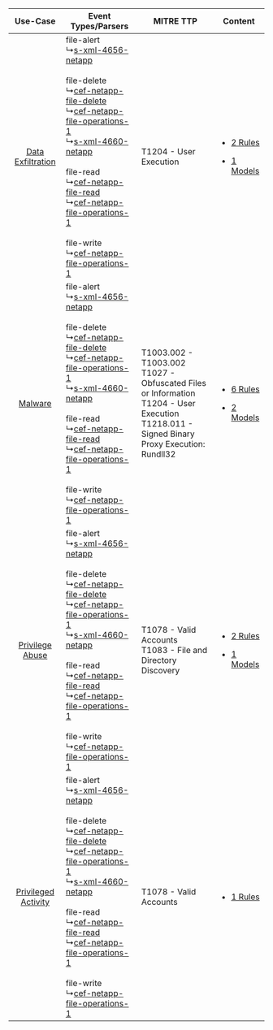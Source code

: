 |    Use-Case    | Event Types/Parsers    | MITRE TTP    | Content    |
|:----:| ---- | ---- | ---- |
|   [Data Exfiltration](../../../UseCases/uc_data_exfiltration.md)   |  file-alert<br> ↳[s-xml-4656-netapp](Ps/pC_sxml4656netapp.md)<br><br> file-delete<br> ↳[cef-netapp-file-delete](Ps/pC_cefnetappfiledelete.md)<br> ↳[cef-netapp-file-operations-1](Ps/pC_cefnetappfileoperations1.md)<br> ↳[s-xml-4660-netapp](Ps/pC_sxml4660netapp.md)<br><br> file-read<br> ↳[cef-netapp-file-read](Ps/pC_cefnetappfileread.md)<br> ↳[cef-netapp-file-operations-1](Ps/pC_cefnetappfileoperations1.md)<br><br> file-write<br> ↳[cef-netapp-file-operations-1](Ps/pC_cefnetappfileoperations1.md)<br> | T1204 - User Execution<br>    | [<ul><li>2 Rules</li></ul><ul><li>1 Models</li></ul>](RM/r_m_netapp_netapp_Data_Exfiltration.md) |
|    [Malware](../../../UseCases/uc_malware.md)    |  file-alert<br> ↳[s-xml-4656-netapp](Ps/pC_sxml4656netapp.md)<br><br> file-delete<br> ↳[cef-netapp-file-delete](Ps/pC_cefnetappfiledelete.md)<br> ↳[cef-netapp-file-operations-1](Ps/pC_cefnetappfileoperations1.md)<br> ↳[s-xml-4660-netapp](Ps/pC_sxml4660netapp.md)<br><br> file-read<br> ↳[cef-netapp-file-read](Ps/pC_cefnetappfileread.md)<br> ↳[cef-netapp-file-operations-1](Ps/pC_cefnetappfileoperations1.md)<br><br> file-write<br> ↳[cef-netapp-file-operations-1](Ps/pC_cefnetappfileoperations1.md)<br> | T1003.002 - T1003.002<br>T1027 - Obfuscated Files or Information<br>T1204 - User Execution<br>T1218.011 - Signed Binary Proxy Execution: Rundll32<br> | [<ul><li>6 Rules</li></ul><ul><li>2 Models</li></ul>](RM/r_m_netapp_netapp_Malware.md)    |
|     [Privilege Abuse](../../../UseCases/uc_privilege_abuse.md)     |  file-alert<br> ↳[s-xml-4656-netapp](Ps/pC_sxml4656netapp.md)<br><br> file-delete<br> ↳[cef-netapp-file-delete](Ps/pC_cefnetappfiledelete.md)<br> ↳[cef-netapp-file-operations-1](Ps/pC_cefnetappfileoperations1.md)<br> ↳[s-xml-4660-netapp](Ps/pC_sxml4660netapp.md)<br><br> file-read<br> ↳[cef-netapp-file-read](Ps/pC_cefnetappfileread.md)<br> ↳[cef-netapp-file-operations-1](Ps/pC_cefnetappfileoperations1.md)<br><br> file-write<br> ↳[cef-netapp-file-operations-1](Ps/pC_cefnetappfileoperations1.md)<br> | T1078 - Valid Accounts<br>T1083 - File and Directory Discovery<br>    | [<ul><li>2 Rules</li></ul><ul><li>1 Models</li></ul>](RM/r_m_netapp_netapp_Privilege_Abuse.md)   |
| [Privileged Activity](../../../UseCases/uc_privileged_activity.md) |  file-alert<br> ↳[s-xml-4656-netapp](Ps/pC_sxml4656netapp.md)<br><br> file-delete<br> ↳[cef-netapp-file-delete](Ps/pC_cefnetappfiledelete.md)<br> ↳[cef-netapp-file-operations-1](Ps/pC_cefnetappfileoperations1.md)<br> ↳[s-xml-4660-netapp](Ps/pC_sxml4660netapp.md)<br><br> file-read<br> ↳[cef-netapp-file-read](Ps/pC_cefnetappfileread.md)<br> ↳[cef-netapp-file-operations-1](Ps/pC_cefnetappfileoperations1.md)<br><br> file-write<br> ↳[cef-netapp-file-operations-1](Ps/pC_cefnetappfileoperations1.md)<br> | T1078 - Valid Accounts<br>    | [<ul><li>1 Rules</li></ul>](RM/r_m_netapp_netapp_Privileged_Activity.md)    |